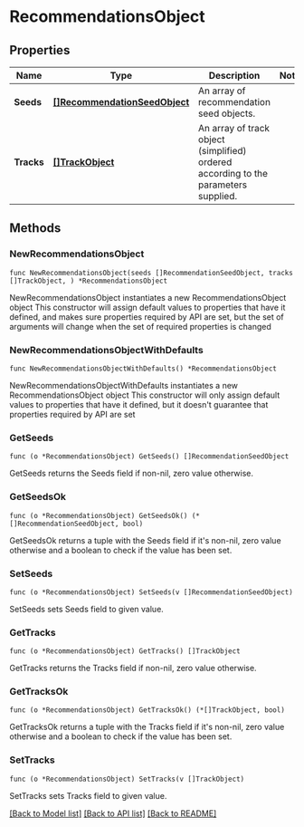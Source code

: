 # RecommendationsObject

## Properties

Name | Type | Description | Notes
------------ | ------------- | ------------- | -------------
**Seeds** | [**[]RecommendationSeedObject**](RecommendationSeedObject.md) | An array of recommendation seed objects.  | 
**Tracks** | [**[]TrackObject**](TrackObject.md) | An array of track object (simplified) ordered according to the parameters supplied.  | 

## Methods

### NewRecommendationsObject

`func NewRecommendationsObject(seeds []RecommendationSeedObject, tracks []TrackObject, ) *RecommendationsObject`

NewRecommendationsObject instantiates a new RecommendationsObject object
This constructor will assign default values to properties that have it defined,
and makes sure properties required by API are set, but the set of arguments
will change when the set of required properties is changed

### NewRecommendationsObjectWithDefaults

`func NewRecommendationsObjectWithDefaults() *RecommendationsObject`

NewRecommendationsObjectWithDefaults instantiates a new RecommendationsObject object
This constructor will only assign default values to properties that have it defined,
but it doesn't guarantee that properties required by API are set

### GetSeeds

`func (o *RecommendationsObject) GetSeeds() []RecommendationSeedObject`

GetSeeds returns the Seeds field if non-nil, zero value otherwise.

### GetSeedsOk

`func (o *RecommendationsObject) GetSeedsOk() (*[]RecommendationSeedObject, bool)`

GetSeedsOk returns a tuple with the Seeds field if it's non-nil, zero value otherwise
and a boolean to check if the value has been set.

### SetSeeds

`func (o *RecommendationsObject) SetSeeds(v []RecommendationSeedObject)`

SetSeeds sets Seeds field to given value.


### GetTracks

`func (o *RecommendationsObject) GetTracks() []TrackObject`

GetTracks returns the Tracks field if non-nil, zero value otherwise.

### GetTracksOk

`func (o *RecommendationsObject) GetTracksOk() (*[]TrackObject, bool)`

GetTracksOk returns a tuple with the Tracks field if it's non-nil, zero value otherwise
and a boolean to check if the value has been set.

### SetTracks

`func (o *RecommendationsObject) SetTracks(v []TrackObject)`

SetTracks sets Tracks field to given value.



[[Back to Model list]](../README.md#documentation-for-models) [[Back to API list]](../README.md#documentation-for-api-endpoints) [[Back to README]](../README.md)


